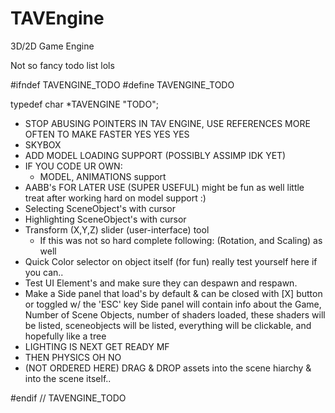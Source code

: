 # TAVEngine
3D/2D Game Engine

Not so fancy todo list lols

#ifndef TAVENGINE_TODO
#define TAVENGINE_TODO

typedef char *TAVENGINE "TODO";

- STOP ABUSING POINTERS IN TAV ENGINE, USE REFERENCES MORE OFTEN TO MAKE FASTER YES YES YES
- SKYBOX
- ADD MODEL LOADING SUPPORT (POSSIBLY ASSIMP IDK YET)
 - IF YOU CODE UR OWN:
    - MODEL, ANIMATIONS support
- AABB's FOR LATER USE (SUPER USEFUL) might be fun as well little treat after working hard on model support :)
- Selecting SceneObject's with cursor
- Highlighting SceneObject's with cursor
- Transform (X,Y,Z) slider (user-interface) tool
  - If this was not so hard complete following: (Rotation, and Scaling) as well
- Quick Color selector on object itself (for fun) really test yourself here if you can..
- Test UI Element's and make sure they can despawn and respawn.
- Make a Side panel that load's by default & can be closed with [X] button or toggled w/ the 'ESC' key
  Side panel will contain info about the Game, Number of Scene Objects, number of shaders loaded, these shaders will be listed, sceneobjects will be listed, everything will be clickable, and hopefully like a tree
- LIGHTING IS NEXT GET READY MF
- THEN PHYSICS OH NO
- (NOT ORDERED HERE) DRAG & DROP assets into the scene hiarchy & into the scene itself..

#endif // TAVENGINE_TODO
